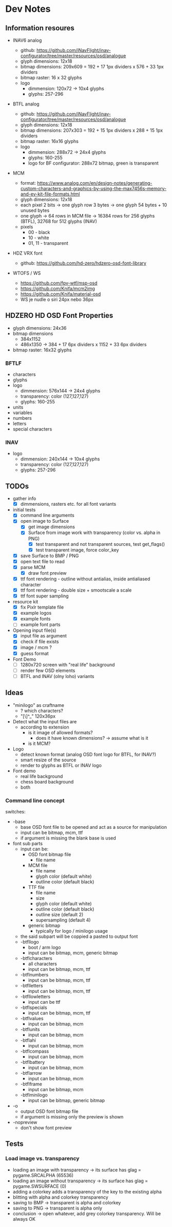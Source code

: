 # Dev Notes

## Information resoures
* INAV6 analog
  * github: https://github.com/iNavFlight/inav-configurator/tree/master/resources/osd/analogue
  * glyph dimensions: 12x18
  * bitmap dimensions: 209x609 = 192 + 17 1px dividers x 576 + 33 1px dividers
  * bitmap raster: 16 x 32 glyphs
  * logo
    * dimmension: 120x72 -> 10x4 glyphs
    * glyphs: 257-296

* BTFL analog
  * github: https://github.com/iNavFlight/inav-configurator/tree/master/resources/osd/analogue
  * glyph dimensions: 12x18
  * bitmap dimensions: 207x303 = 192 + 15 1px dividers x 288 + 15 1px dividers
  * bitmap raster: 16x16 glyphs
  * logo
    * dimmension: 288x72 -> 24x4 glyphs
    * glyphs: 160-255
    * logo for BF configurator: 288x72 bitmap, green is transparent

* MCM
  * format: https://www.analog.com/en/design-notes/generating-custom-characters-and-graphics-by-using-the-max7456s-memory-and-ev-kit-file-formats.html
  * glyph dimensions: 12x18
  * each pixel 2 bits -> one glyph row 3 bytes -> one glyph 54 bytes + 10 unused bytes
  * one glyph -> 64 rows in MCM file -> 16384 rows for 256 glyphs (BTFL), 32768 for 512 glyphs (INAV)
  * pixels
    * 00 - black
    * 10 - white
    * 01, 11 - transparent  

* HDZ VRX font
  * github: https://github.com/hd-zero/hdzero-osd-font-library

* WTOFS / WS
  * https://github.com/fpv-wtf/msp-osd
  * https://github.com/Knifa/mcm2img
  * https://github.com/Knifa/material-osd
  * WS je nudle o siri 24px nebo 36px

## HDZERO HD OSD Font Properties

* glyph dimensions: 24x36
* bitmap dimensions
  * 384x1152
  * 486x1350 ->  384 + 17 6px dividers x 1152 + 33 6px dividers
* bitmap raster: 16x32 glyphs

### BFTLF 

* characters
* glyphs
* logo
  * dimmension: 576x144 -> 24x4 glyphs
  * transparency: color (127,127,127)
  * glyphs: 160-255
* units
* variables
* numbers
* letters
* special characters

### INAV

* logo
  * dimmension: 240x144 -> 10x4 glyphs
  * transparency: color (127,127,127)
  * glyphs: 257-296

## TODOs

* gather info
  * [x] dimmensions, rasters etc. for all font variants
* initial tests
  * [x] command line arguments
  * [x] open image to Surface
    * [x] get image dimensions
    * [x] Surface from image work with transparency (color vs. alpha in PNG)
      * [x] test transparent and not transparent sources, test get_flags()
      * [x] test transparent image, force color_key
  * [x] save Surface to BMP / PNG
  * [x] open text file to read
  * [x] parse MCM
    * [x] draw font preview
  * [x] ttf font rendering - outline without antialias, inside antialiased character
  * [x] ttf font rendering - double size + smootscale a scale
  * [x] ttf font super sampling
* resource kit
  * [x] fix Pixlr template file
  * [x] example logos
  * [x] example fonts
  * [ ] example font parts
* Opening input file(s)
  * [x] input file as argument
  * [x] check if file exists
  * [x] image / mcm ?
  * [x] guess format
* Font Demo
  * [ ] 1280x720 screen with "real life" background
  * [ ] render few OSD elements
  * [ ] BTFL and INAV (olny loho) variants

## Ideas

* "minilogo" as craftname
  * ? which characters?
  * "[\\]^_" 120x36px
* Detect what the input files are
  * according to extension
    * is it image of allowed formats?
      * does it have known dimensions? -> assume what is it
    * is it MCM?
* Logo
  * detect known format (analog OSD font logo for BTFL, for INAV?)
  * smart resize of the source
  * render to glyphs as BTFL or INAV logo
* Font demo
  * real life background
  * chess board background
  * both

### Command line concept

switches:
* -base
  * base OSD font file to be opened and act as a source for manipulation
  * input can be bitmap, mcm, ttf
  * if argument is missing the blank base is used
* font sub parts
  * input can be:
    * OSD font bitmap file
      * file name
    * MCM file
      * file name
      * glyph color (default white)
      * outline color (default black)
    * TTF file
      * file name
      * size
      * glyph color (default white)
      * outline color (default black)
      * outline size (default 2)
      * supersampling (default 4)
    * generic bitmap
      * typically for logo / minilogo usage
  * the said subpart will be coppied a pasted to output font
  * -btfllogo
    * boot / arm logo
    * input can be bitmap, mcm, generic bitmap
  * -btflcharacters
    * all characters
    * input can be bitmap, mcm, ttf
  * -btflnumbers
    * input can be bitmap, mcm, ttf
  * -btflletters
    * input can be bitmap, mcm, ttf
  * -btfllowletters
    * input can be ttf
  * -btflspecials
    * input can be bitmap, mcm, ttf
  * -btflvalues
    * input can be bitmap, mcm
  * -btflunits
    * input can be bitmap, mcm
  * -btflahi
    * input can be bitmap, mcm
  * -btflcompass
    * input can be bitmap, mcm
  * -btflbattery
    * input can be bitmap, mcm
  * -btflarrow
    * input can be bitmap, mcm
  * -btflframe
    * input can be bitmap, mcm
  * -btflminilogo
    * input can be bitmap, generic bitmap
* -o
  * output OSD font bitmap file
  * if argument is missing only the preview is shown
* -nopreview
  * don't show font preview

## Tests

### Load image vs. transparency

* loading an image with transparency -> its surface has glag = pygame.SRCALPHA (65536)
* loading an image without transparency -> its surface has glag = pygame.SWSURFACE (0)
* adding a colorkey adds a transparency of the key to the existing alpha
* blitting with alpha and colorkey transparency
* saving to BMP -> transparent is alpha and colorkey
* saving to PNG -> transparent is alpha only
* conclusion -> open whatever, add grey colorkey transparency. Will be always OK
